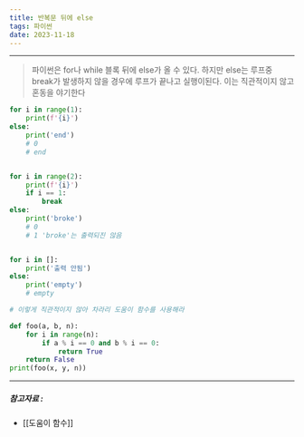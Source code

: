 ```yaml
---
title: 반복문 뒤에 else
tags: 파이썬
date: 2023-11-18
---
```

---

>파이썬은  for나 while 블록 뒤에 else가 올 수 있다.
>하지만 else는 루프중 break가 발생하지 않을 경우에 루프가 끝나고 실행이된다.
>이는 직관적이지 않고 혼동을 야기한다


```python
for i in range(1):
	print(f'{i}')
else:
	print('end')
	# 0
	# end


for i in range(2):
	print(f'{i}')
	if i == 1:
		break
else:
	print('broke')
	# 0
	# 1 'broke'는 출력되진 않음


for i in []:
	print('출력 안됨')
else:
	print('empty')
	# empty

# 이렇게 직관적이지 않아 차라리 도움이 함수를 사용해라

def foo(a, b, n):
	for i in range(n):
		if a % i == 0 and b % i == 0:
			return True
	return False
print(foo(x, y, n))

```

---
##### 참고자료 : 
- [[도움이 함수]]